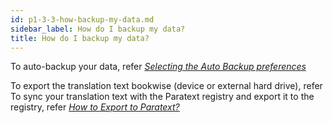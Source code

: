 ```yaml
---
id: p1-3-3-how-backup-my-data.md
sidebar_label: How do I backup my data?
title: How do I backup my data?
---
```


To auto-backup your data, refer [_Selecting the Auto Backup preferences_](../Getting-Started/Basic-settings-in-Autographa-Live/Setting-up-the-Translation-Details/p1-3-3-6-select-auto-backup.mdx)

To export the translation text bookwise (device or external hard drive), refer
To sync your translation text with the Paratext registry and export it to the registry, refer [_How to Export to Paratext?_](../../Part-2/Settings/How-to-sync-with-Paratext-Registry/p2-3-5-3-how-to-export-paratext.mdx)

